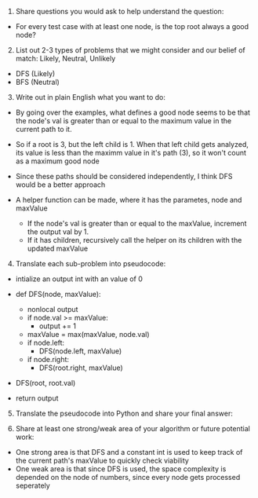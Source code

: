 1. Share questions you would ask to help understand the question:
- For every test case with at least one node, is the top root always a good node?

2. List out 2-3 types of problems that we might consider and our belief of match: Likely, Neutral, Unlikely
- DFS (Likely)
- BFS (Neutral)

3. Write out in plain English what you want to do: 
- By going over the examples, what defines a good node seems to be that the node's val is greater than or equal to the maximum value in the current path to it. 
- So if a root is 3, but the left child is 1. When that left child gets analyzed, its value is less than the maximm value in it's path (3), so it won't count as a maximum good node
- Since these paths should be considered independently, I think DFS would be a better approach 

- A helper function can be made, where it has the parametes, node and maxValue
  - If the node's val is greater than or equal to the maxValue, increment the output val by 1. 
  - If it has children, recursively call the helper on its children with the updated maxValue 

4. Translate each sub-problem into pseudocode:
- intialize an output int with an value of 0 
- def DFS(node, maxValue):
  - nonlocal output
  - if node.val >= maxValue:
    - output += 1
  - maxValue = max(maxValue, node.val)
  - if node.left:
    - DFS(node.left, maxValue)
  - if node.right:
    - DFS(root.right, maxValue)

- DFS(root, root.val)
- return output

5. Translate the pseudocode into Python and share your final answer:
  <!-- class Solution:
    def goodNodes(self, root: TreeNode) -> int:
        output = 0 

        def DFS(node, maxValue):
            nonlocal output
            if node.val >= maxValue:
                output += 1
            maxValue = max(maxValue, node.val)
            if node.left:
                DFS(node.left, maxValue)
            if node.right:
                DFS(node.right, maxValue)
        
        DFS(root, root.val)
        return output  -->

6. Share at least one strong/weak area of your algorithm or future potential work:
- One strong area is that DFS and a constant int is used to keep track of the current path's maxValue to quickly check viability
- One weak area is that since DFS is used, the space complexity is depended on the node of numbers, since every node gets processed seperately 